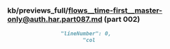 ### kb/previews_full/flows__time-first__master-only@auth.har.part087.md (part 002)

```md
                 "lineNumber": 0,
                        "col
```

```
